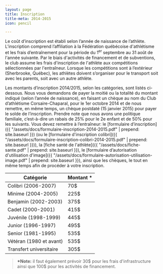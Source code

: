 ```yaml
---
layout: page
title: Inscription
title-meta: 2014-2015
icon: pencil

---
```


Le coût d’inscription est établi selon l’année de naissance de l’athlète. L’inscription comprend l’affiliation à la Fédération québécoise d'athlétisme et les frais d’entraînement pour la période du 1<sup>er</sup> septembre au 31 août de l'année suivante. Par le biais d'activités de financement et de subventions, le club assume les frais d'inscription de l'athlète aux compétitions sélectionnées par l'entraîneur. Lorsque les compétitions sont à l’extérieur (Sherbrooke, Québec), les athlètes doivent s’organiser pour le transport soit avec les parents, soit avec un autre athlète.

Les montants d’inscription 2014/2015, selon les catégories, sont listés ci-dessous. Nous vous demandons de payer la moitié ou la totalité du montant indiqué (selon l’année de naissance), en faisant un chèque au nom du Club d’athlétisme Corsaire-Chaparal, pour le 1er octobre 2014 et de nous remettre, en même temps, un chèque postdaté (15 janvier 2015) pour payer le solde de l’inscription. Prendre note que nous avons une politique familiale, c’est-à-dire un rabais de 25% pour le 2e enfant et de 50% pour les suivants. Vous devez remettre à l’entraîneur: le [formulaire d’inscription]({{ "/assets/docs/formulaire-inscription-2014-2015.pdf" | prepend: site.baseurl }}) (ou le [formulaire d'inscription colibri]({{ "/assets/docs/formulaire-inscription-colibri-2014-2015.pdf" | prepend: site.baseurl }})), la [fiche santé de l'athlète]({{ "/assets/docs/fiche-sante.pdf" | prepend: site.baseurl }}), le [formulaire d’autorisation d'utilisation d'image]({{ "/assets/docs/formulaire-autorisation-utilisation-image.pdf" | prepend: site.baseurl }}), ainsi que les chèques, le tout en même temps afin de procéder à votre inscription.

| Catégorie               | Montant \*     |
| ----------------------- | -------------- |
| Colibri (2006-2007)     | 70$            |
| Minime (2004-2005)      | 225$           |
| Benjamin (2002-2003)    | 375$           |
| Cadet (2000-2001)       | 415$           |
| Juvénile (1998-1999)    | 445$           |
| Junior (1996-1997)      | 495$           |
| Senior (1981-1995)      | 535$           |
| Vétéran (1980 et avant) | 535$           |
| Transfert universitaire | 305$           |

> **\*Note:** il faut également prévoir 30$ pour les frais d'infrastructure ainsi que 100$ pour les activités de financement.
